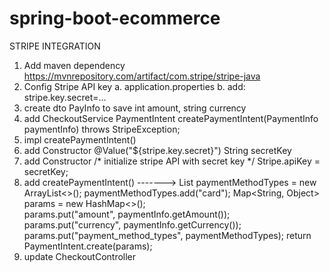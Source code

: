 # spring-boot-ecommerce

STRIPE INTEGRATION
1.	Add maven dependency
https://mvnrepository.com/artifact/com.stripe/stripe-java
2.	Config Stripe API key
a.	application.properties
b.	add: stripe.key.secret=…
3.	create dto PayInfo to save int amount, string currency
4.	add CheckoutService PaymentIntent createPaymentIntent(PaymentInfo paymentInfo) throws StripeException;
5.	impl createPaymentIntent()
6.	add Constructor @Value("${stripe.key.secret}") String secretKey
7.	add Constructor /* initialize stripe API with secret key */ Stripe.apiKey = secretKey;
8.	add createPaymentIntent()        ------->
List<String> paymentMethodTypes = new ArrayList<>();
paymentMethodTypes.add("card");
Map<String, Object> params = new HashMap<>();       
params.put("amount", paymentInfo.getAmount());       
params.put("currency", paymentInfo.getCurrency());
params.put("payment_method_types", paymentMethodTypes);
return PaymentIntent.create(params);
9.	update CheckoutController
